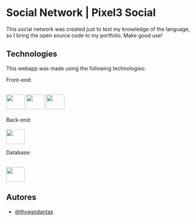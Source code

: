 
# Social Network | Pixel3 Social

This social network was created just to test my knowledge of the language, so I bring the open source code to my portfolio. Make good use!


## Technologies

This webapp was made using the following technologies:

Front-end:

<div style="display: inline_block"><br>
  <img height="40" width="50" src="https://cdn.jsdelivr.net/gh/devicons/devicon/icons/html5/html5-original.svg" />
  <img height="40" width="50" src="https://cdn.jsdelivr.net/gh/devicons/devicon/icons/css3/css3-original.svg" />
  <img height="40" width="50" src="https://cdn.jsdelivr.net/gh/devicons/devicon/icons/javascript/javascript-original.svg" />
</div>
<br/>
Back-end:

<div style="display: inline_block"><br>
  <img height="40" width="50" src="https://cdn.jsdelivr.net/gh/devicons/devicon/icons/php/php-original.svg" />
</div>

Database:

<div style="display: inline_block"><br>
  <img height="40" width="50" src="https://cdn.jsdelivr.net/gh/devicons/devicon/icons/mysql/mysql-original.svg" />
</div>

## Autores

- [@thyagodantas](https://www.github.com/thyagodantas)


